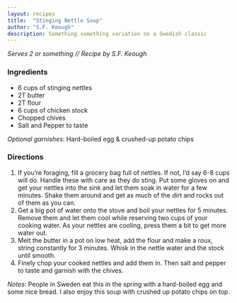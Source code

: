 ```yaml
---
layout: recipes
title:  "Stinging Nettle Soup"
author: "S.F. Keough"
description: Something something variation on a Swedish classic
---
```

_Serves 2 or something // Recipe by S.F. Keough_

### Ingredients
- 6 cups of stinging nettles
- 2T butter
- 2T flour
- 6 cups of chicken stock
- Chopped chives
- Salt and Pepper to taste

_Optional garnishes_: Hard-boiled egg & crushed-up potato chips

### Directions
1. If you’re foraging, fill a grocery bag full of nettles. If not, I’d say 6-8 cups will do. Handle these with care as they do sting. Put some gloves on and get your nettles into the sink and let them soak in water for a few minutes. Shake them around and get as much of the dirt and rocks out of them as you can. 
2. Get a big pot of water onto the stove and boil your nettles for 5 minutes. Remove them and let them cool while reserving two cups of your cooking water. As your nettles are cooling, press them a bit to get more water out.
3. Melt the butter in a pot on low heat, add the flour and make a roux, string constantly for 3 minutes. Whisk in the nettle water and the stock until smooth. 
4. Finely chop your cooked nettles and add them in. Then salt and pepper to taste and garnish with the chives. 

_Notes_: People in Sweden eat this in the spring with a hard-boiled egg and some nice bread. I also enjoy this soup with crushed up potato chips on top.